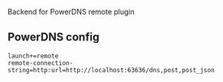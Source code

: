 Backend for PowerDNS remote plugin


## PowerDNS config

    launch+=remote
    remote-connection-string=http:url=http://localhost:63636/dns,post,post_json
